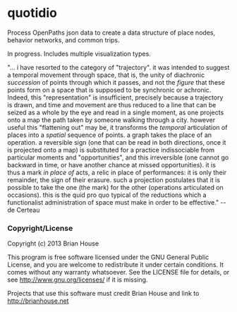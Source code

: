 quotidio
========

Process OpenPaths json data to create a data structure of place nodes, behavior networks, and common trips.

In progress. Includes multiple visualization types.

"... i have resorted to the category of "trajectory". it was
intended to suggest a temporal movement through space,
that is, the unity of diachronic *succession* of points through
which it passes, and not the *figure* that these points form
on a space that is supposed to be synchronic or achronic.
Indeed, this "representation" is insufficient, precisely because a
trajectory is drawn, and time and movement are thus reduced to a line that
can be seized as a whole by the eye and read in a single moment, as one
projects onto a map the path taken by someone walking through a
city. however useful this "flattening out" may be, it transforms the
*temporal* articulation of places into a *spatial* sequence of 
points. a graph takes the place of an operation. a reversible sign
(one that can be read in both directions, once it is projected onto
a map) is substituted for a practice indissociable from particular
moments and "opportunities", and this irreversible (one cannot
go backward in time, or have another chance at missed opportunities).
it is thus a mark *in place of* acts, a relic in place of
performances: it is only their remainder, the sign of their erasure.
such a projection postulates that it is possible to take the
one (the mark) for the other (operations articulated on occasions).
this is the quid pro quo typical of the reductions which a functionalist 
administration of space must make in order to be effective."
-- de Certeau


### Copyright/License

Copyright (c) 2013 Brian House

This program is free software licensed under the GNU General Public License, and you are welcome to redistribute it under certain conditions. It comes without any warranty whatsoever. See the LICENSE file for details, or see <http://www.gnu.org/licenses/> if it is missing.

Projects that use this software must credit Brian House and link to http://brianhouse.net
